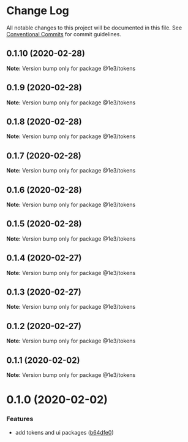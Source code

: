 # Change Log

All notable changes to this project will be documented in this file.
See [Conventional Commits](https://conventionalcommits.org) for commit guidelines.

## 0.1.10 (2020-02-28)

**Note:** Version bump only for package @1e3/tokens





## 0.1.9 (2020-02-28)

**Note:** Version bump only for package @1e3/tokens





## 0.1.8 (2020-02-28)

**Note:** Version bump only for package @1e3/tokens





## 0.1.7 (2020-02-28)

**Note:** Version bump only for package @1e3/tokens





## 0.1.6 (2020-02-28)

**Note:** Version bump only for package @1e3/tokens





## 0.1.5 (2020-02-28)

**Note:** Version bump only for package @1e3/tokens





## 0.1.4 (2020-02-27)

**Note:** Version bump only for package @1e3/tokens





## 0.1.3 (2020-02-27)

**Note:** Version bump only for package @1e3/tokens





## 0.1.2 (2020-02-27)

**Note:** Version bump only for package @1e3/tokens





## 0.1.1 (2020-02-02)

**Note:** Version bump only for package @1e3/tokens





# 0.1.0 (2020-02-02)


### Features

* add tokens and ui packages ([b64dfe0](https://github.com/1e3/design-system/commit/b64dfe046999ba6f6c65ca7160c5de4536f70e09))
